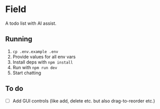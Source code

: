 # Field
A todo list with AI assist.

## Running
1. `cp .env.example .env`
2. Provide values for all env vars 
3. Install deps with `npm install`
4. Run with `npm run dev`
5. Start chatting

## To do
- [ ] Add GUI controls (like add, delete etc. but also drag-to-reorder etc.)
